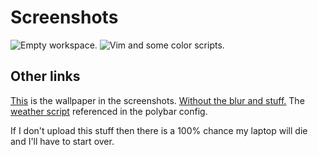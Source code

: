 # Screenshots
![Empty workspace.](http://imgur.com/T90m5XW.png)
![Vim and some color scripts.](http://i.imgur.com/c95vIJj.png)

## Other links
[This](https://dl.dropboxusercontent.com/s/saodf0b7h8yrr36/58433143_p0_01.png) is the wallpaper in the screenshots.
[Without the blur and stuff.](https://www.pixiv.net/member_illust.php?mode=medium&illust_id=58433143)
The [weather script](https://www.reddit.com/r/bash/comments/3u9amh/is_there_a_bash_script_that_prints_the_current/cxczwh0/) referenced in the polybar config.

If I don't upload this stuff then there is a 100% chance my laptop will die and I'll have to start over.
